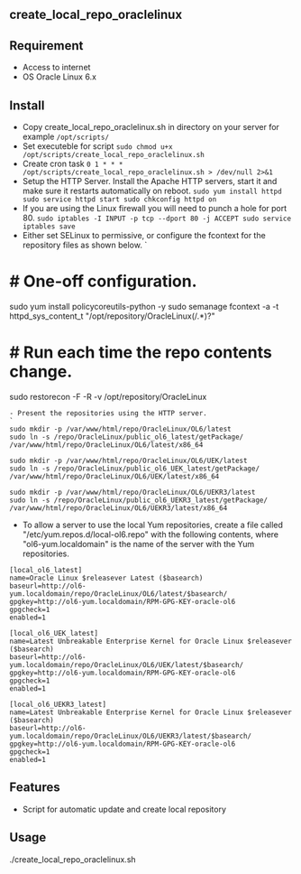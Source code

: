 create_local_repo_oraclelinux
--------------

Requirement
------------
- Access to internet
- OS Oracle Linux 6.x

Install
-------
- Copy create_local_repo_oraclelinux.sh in directory on your server for example `/opt/scripts/`
- Set executeble for script
`
sudo chmod u+x /opt/scripts/create_local_repo_oraclelinux.sh
`
- Create cron task
`
0 1 * * * /opt/scripts/create_local_repo_oraclelinux.sh > /dev/null 2>&1
`
- Setup the HTTP Server. Install the Apache HTTP servers, start it and make sure it restarts automatically on reboot.
`
sudo yum install httpd
sudo service httpd start
sudo chkconfig httpd on
`
- If you are using the Linux firewall you will need to punch a hole for port 80.
`
sudo iptables -I INPUT -p tcp --dport 80 -j ACCEPT
sudo service iptables save
`
- Either set SELinux to permissive, or configure the fcontext for the repository files as shown below.
`
# # One-off configuration.
sudo yum install policycoreutils-python -y
sudo semanage fcontext -a -t httpd_sys_content_t "/opt/repository/OracleLinux(/.*)?"

# # Run each time the repo contents change.
sudo restorecon -F -R -v /opt/repository/OracleLinux
```
- Present the repositories using the HTTP server.
`
sudo mkdir -p /var/www/html/repo/OracleLinux/OL6/latest
sudo ln -s /repo/OracleLinux/public_ol6_latest/getPackage/ /var/www/html/repo/OracleLinux/OL6/latest/x86_64

sudo mkdir -p /var/www/html/repo/OracleLinux/OL6/UEK/latest
sudo ln -s /repo/OracleLinux/public_ol6_UEK_latest/getPackage/ /var/www/html/repo/OracleLinux/OL6/UEK/latest/x86_64

sudo mkdir -p /var/www/html/repo/OracleLinux/OL6/UEKR3/latest
sudo ln -s /repo/OracleLinux/public_ol6_UEKR3_latest/getPackage/ /var/www/html/repo/OracleLinux/OL6/UEKR3/latest/x86_64
```

- To allow a server to use the local Yum repositories, create a file called "/etc/yum.repos.d/local-ol6.repo" with the following contents, where "ol6-yum.localdomain" is the name of the server with the Yum repositories.
```
[local_ol6_latest]
name=Oracle Linux $releasever Latest ($basearch)
baseurl=http://ol6-yum.localdomain/repo/OracleLinux/OL6/latest/$basearch/
gpgkey=http://ol6-yum.localdomain/RPM-GPG-KEY-oracle-ol6
gpgcheck=1
enabled=1

[local_ol6_UEK_latest]
name=Latest Unbreakable Enterprise Kernel for Oracle Linux $releasever ($basearch)
baseurl=http://ol6-yum.localdomain/repo/OracleLinux/OL6/UEK/latest/$basearch/
gpgkey=http://ol6-yum.localdomain/RPM-GPG-KEY-oracle-ol6
gpgcheck=1
enabled=1

[local_ol6_UEKR3_latest]
name=Latest Unbreakable Enterprise Kernel for Oracle Linux $releasever ($basearch)
baseurl=http://ol6-yum.localdomain/repo/OracleLinux/OL6/UEKR3/latest/$basearch/
gpgkey=http://ol6-yum.localdomain/RPM-GPG-KEY-oracle-ol6
gpgcheck=1
enabled=1
```

Features
---------
- Script for automatic update and create local repository


Usage
-----

./create_local_repo_oraclelinux.sh

